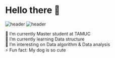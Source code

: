 # Hello there 👋

![header](https://capsule-render.vercel.app/api?type=slice&color=purple&height=300&section=header&text=capsule%20render&fontSize=90)
![header](https://capsule-render.vercel.app/api?text=Hello%World!)


🔭 I’m currently Master student at TAMUC   
🌱 I’m currently learning Data structure   
👯 I’m interesting on Data algorithm & Data analysis   
⚡ Fun fact: My dog is so cute   
